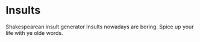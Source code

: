# Insults
Shakespearean insult generator 
Insults nowadays are boring. Spice up your life with ye olde words.
